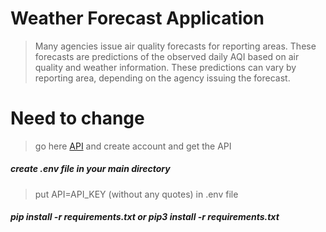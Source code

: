 # Weather Forecast Application
> Many agencies issue air quality forecasts for reporting areas. These forecasts are predictions of the observed daily AQI based on air quality and weather information. These predictions can vary by reporting area, depending on the agency issuing the forecast. 

# Need to change
> go here <a href="https://docs.airnowapi.org/">API</a> and create account and get the API
##### create .env file in your main directory
> put API=API_KEY (without any quotes) in .env file
##### pip install -r requirements.txt or pip3 install -r requirements.txt